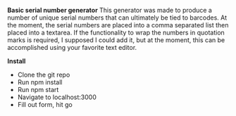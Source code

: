 **Basic serial number generator**
This generator was made to produce a number of unique serial numbers that can ultimately be tied to barcodes. At the moment, the serial numbers are placed into a comma separated list then placed into a textarea. If the functionality to wrap the numbers in quotation marks is required, I supposed I could add it, but at the moment, this can be accomplished using your favorite text editor.

**Install**
* Clone the git repo
* Run npm install
* Run npm start
* Navigate to localhost:3000
* Fill out form, hit go
